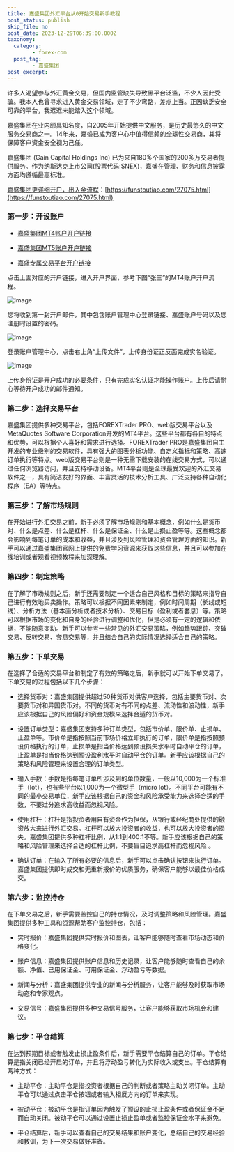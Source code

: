 ```yaml
---
title: 嘉盛集团外汇平台从0开始交易新手教程
post_status: publish
skip_file: no
post_date: 2023-12-29T06:39:00.000Z
taxonomy:
  category:
        - forex-com
  post_tag:
        - 嘉盛集团
post_excerpt: 
---
```

许多人渴望参与外汇黄金交易，但国内监管缺失导致黑平台泛滥，不少人因此受骗。我本人也曾寻求进入黄金交易领域，走了不少弯路，差点上当。正因缺乏安全可靠的平台，我迟迟未能踏入这个领域。

嘉盛集团在业内颇具知名度，自2005年开始提供中文服务，是历史最悠久的中文服务交易商之一。14年来，嘉盛已成为客户心中值得信赖的全球性交易商，其将保障客户资金安全视为己任。

嘉盛集团 (Gain Capital Holdings Inc) 已为来自180多个国家的200多万交易者提供服务。作为纳斯达克上市公司(股票代码:SNEX)，嘉盛在管理、财务和信息披露方面均遵循最高标准。

[嘉盛集团更详细开户，出入金流程](https://funstoutiao.com/27075.html)：[https://funstoutiao.com/27075.html](https://funstoutiao.com/27075.html)

### 第一步：开设账户

* [嘉盛集团MT4账户开户链接](https://s.ssgg.net/jsmt4)

* [嘉盛集团MT5账户开户链接](https://s.ssgg.net/jsmt5)

* [嘉盛专属交易平台开户链接](https://s.ssgg.net/js)

点击上面对应的开户链接，进入开户界面，参考下图“张三”的MT4账户开户流程。

![Image](https://prod-files-secure.s3.us-west-2.amazonaws.com/39ed1227-6d7d-4570-be36-9ccd4a2c4241/7a167aea-686b-400d-af59-4e18eb607a40/640.png?X-Amz-Algorithm=AWS4-HMAC-SHA256&X-Amz-Content-Sha256=UNSIGNED-PAYLOAD&X-Amz-Credential=ASIAZI2LB4663VFYKZRD%2F20251003%2Fus-west-2%2Fs3%2Faws4_request&X-Amz-Date=20251003T161311Z&X-Amz-Expires=3600&X-Amz-Security-Token=IQoJb3JpZ2luX2VjELD%2F%2F%2F%2F%2F%2F%2F%2F%2F%2FwEaCXVzLXdlc3QtMiJIMEYCIQCQTxUfcIJH788Pdf7gO%2FUothprSCfeaal%2FNiYrWhCC0gIhALi1Q3rXP1UY%2B0FSv626ZO2Dxr9n%2Bx5tcnNNy2zk9C35Kv8DCEgQABoMNjM3NDIzMTgzODA1IgxqFWclvJQyv%2BOw%2BQQq3AP97ZQsjSp%2BeQ0ibrPPSw6VjbunpPX3knP9AdbBLDtECAYeLjlmQ7KZVkLH4T39ZblWrfNUotdOrSf45bEx3KzqUXtvYjkn7A7Pcp7A1DnL43LPiCGVYrYrT5TVNBmCcN%2BlCGOJvnZwfFRQcK%2BdP7YLcKs6CJxv3xEdZOG1B6t6wheTuBKyphXA1Y%2BOWphUQRMmGRX6nPBVsJSyvLWg6gsI2y1%2FLQHRrJ4YOLucQyPIXWFRDS92X2M9Ma6IESoWkckAe%2BeuX3S5AkPvbuLwn2T8ti0q5J1YfmobWxHigjnX5i2acxyzv3jEvQl9JokxGqkMQrwPkxvC%2BB1L87ceOsjhS9r3yIslPJGF3U0egWbofVdOlWlGc5c9I9GMDletgFhv%2FQAVfJHNR24Hgnqp9%2BDtOjkK1Z%2FZu9nJn1bjXJhGqp6ZyJ6htYhhEger0heimdcDWBWuyfRQHCo%2BD%2Fw7A1l%2Fwa0NbSlh0LGJ26A0dF9NrGBXhk4Pn6t5r1%2B5bdbZrfZRYgPlyjrbRsqB4pBa4xePKd6W7no1VUTrjnaEQiIqK9%2B4ImJ8mYka4S7vBHCXNDFZEviD0dqGLxIpPPLLyzcY7vGFdSNW0gr5aMxYiqG9mMwv2YSuOyboEH%2BAyzCB0%2F%2FGBjqkAfQLfg6FkvgtVD%2F8FEHtEl4%2F4kGH2FzAcC7enZFKHBwEXtzUeCzTQig7ed7fWzBzKFEDuxG7xrvPOEmbe%2F3bk6YyhhI0EuZf6ad%2FOQPUB%2BtQRegXScK4LcWpdxApnKDwWv0yByJkYDYVv1K2flqIjIRCrMW0a%2F3J26y%2FkEX0IAbRwYEFuYytL01syBHu9QhomLgg3B3Zcfg3QG0oH3547phNz9F8&X-Amz-Signature=5dc268ed8167c303b24ade628564b4c1c340794eb74c572cda34d6fcd92255b9&X-Amz-SignedHeaders=host&x-amz-checksum-mode=ENABLED&x-id=GetObject)

您将收到第一封开户邮件，其中包含账户管理中心登录链接、嘉盛账户号码以及您注册时设置的密码。

![Image](https://prod-files-secure.s3.us-west-2.amazonaws.com/39ed1227-6d7d-4570-be36-9ccd4a2c4241/eaa1c6b3-2877-4284-a0e1-530e222c27fb/image.png?X-Amz-Algorithm=AWS4-HMAC-SHA256&X-Amz-Content-Sha256=UNSIGNED-PAYLOAD&X-Amz-Credential=ASIAZI2LB4663VFYKZRD%2F20251003%2Fus-west-2%2Fs3%2Faws4_request&X-Amz-Date=20251003T161311Z&X-Amz-Expires=3600&X-Amz-Security-Token=IQoJb3JpZ2luX2VjELD%2F%2F%2F%2F%2F%2F%2F%2F%2F%2FwEaCXVzLXdlc3QtMiJIMEYCIQCQTxUfcIJH788Pdf7gO%2FUothprSCfeaal%2FNiYrWhCC0gIhALi1Q3rXP1UY%2B0FSv626ZO2Dxr9n%2Bx5tcnNNy2zk9C35Kv8DCEgQABoMNjM3NDIzMTgzODA1IgxqFWclvJQyv%2BOw%2BQQq3AP97ZQsjSp%2BeQ0ibrPPSw6VjbunpPX3knP9AdbBLDtECAYeLjlmQ7KZVkLH4T39ZblWrfNUotdOrSf45bEx3KzqUXtvYjkn7A7Pcp7A1DnL43LPiCGVYrYrT5TVNBmCcN%2BlCGOJvnZwfFRQcK%2BdP7YLcKs6CJxv3xEdZOG1B6t6wheTuBKyphXA1Y%2BOWphUQRMmGRX6nPBVsJSyvLWg6gsI2y1%2FLQHRrJ4YOLucQyPIXWFRDS92X2M9Ma6IESoWkckAe%2BeuX3S5AkPvbuLwn2T8ti0q5J1YfmobWxHigjnX5i2acxyzv3jEvQl9JokxGqkMQrwPkxvC%2BB1L87ceOsjhS9r3yIslPJGF3U0egWbofVdOlWlGc5c9I9GMDletgFhv%2FQAVfJHNR24Hgnqp9%2BDtOjkK1Z%2FZu9nJn1bjXJhGqp6ZyJ6htYhhEger0heimdcDWBWuyfRQHCo%2BD%2Fw7A1l%2Fwa0NbSlh0LGJ26A0dF9NrGBXhk4Pn6t5r1%2B5bdbZrfZRYgPlyjrbRsqB4pBa4xePKd6W7no1VUTrjnaEQiIqK9%2B4ImJ8mYka4S7vBHCXNDFZEviD0dqGLxIpPPLLyzcY7vGFdSNW0gr5aMxYiqG9mMwv2YSuOyboEH%2BAyzCB0%2F%2FGBjqkAfQLfg6FkvgtVD%2F8FEHtEl4%2F4kGH2FzAcC7enZFKHBwEXtzUeCzTQig7ed7fWzBzKFEDuxG7xrvPOEmbe%2F3bk6YyhhI0EuZf6ad%2FOQPUB%2BtQRegXScK4LcWpdxApnKDwWv0yByJkYDYVv1K2flqIjIRCrMW0a%2F3J26y%2FkEX0IAbRwYEFuYytL01syBHu9QhomLgg3B3Zcfg3QG0oH3547phNz9F8&X-Amz-Signature=445d317d78ced342cb57283a03aed84710b7c8d26184e6714df1efb4352c7e55&X-Amz-SignedHeaders=host&x-amz-checksum-mode=ENABLED&x-id=GetObject)

登录账户管理中心，点击右上角“上传文件”，上传身份证正反面完成实名验证。

![Image](https://prod-files-secure.s3.us-west-2.amazonaws.com/39ed1227-6d7d-4570-be36-9ccd4a2c4241/54090639-09fc-46b4-a135-e0289f707147/image.png?X-Amz-Algorithm=AWS4-HMAC-SHA256&X-Amz-Content-Sha256=UNSIGNED-PAYLOAD&X-Amz-Credential=ASIAZI2LB4663VFYKZRD%2F20251003%2Fus-west-2%2Fs3%2Faws4_request&X-Amz-Date=20251003T161311Z&X-Amz-Expires=3600&X-Amz-Security-Token=IQoJb3JpZ2luX2VjELD%2F%2F%2F%2F%2F%2F%2F%2F%2F%2FwEaCXVzLXdlc3QtMiJIMEYCIQCQTxUfcIJH788Pdf7gO%2FUothprSCfeaal%2FNiYrWhCC0gIhALi1Q3rXP1UY%2B0FSv626ZO2Dxr9n%2Bx5tcnNNy2zk9C35Kv8DCEgQABoMNjM3NDIzMTgzODA1IgxqFWclvJQyv%2BOw%2BQQq3AP97ZQsjSp%2BeQ0ibrPPSw6VjbunpPX3knP9AdbBLDtECAYeLjlmQ7KZVkLH4T39ZblWrfNUotdOrSf45bEx3KzqUXtvYjkn7A7Pcp7A1DnL43LPiCGVYrYrT5TVNBmCcN%2BlCGOJvnZwfFRQcK%2BdP7YLcKs6CJxv3xEdZOG1B6t6wheTuBKyphXA1Y%2BOWphUQRMmGRX6nPBVsJSyvLWg6gsI2y1%2FLQHRrJ4YOLucQyPIXWFRDS92X2M9Ma6IESoWkckAe%2BeuX3S5AkPvbuLwn2T8ti0q5J1YfmobWxHigjnX5i2acxyzv3jEvQl9JokxGqkMQrwPkxvC%2BB1L87ceOsjhS9r3yIslPJGF3U0egWbofVdOlWlGc5c9I9GMDletgFhv%2FQAVfJHNR24Hgnqp9%2BDtOjkK1Z%2FZu9nJn1bjXJhGqp6ZyJ6htYhhEger0heimdcDWBWuyfRQHCo%2BD%2Fw7A1l%2Fwa0NbSlh0LGJ26A0dF9NrGBXhk4Pn6t5r1%2B5bdbZrfZRYgPlyjrbRsqB4pBa4xePKd6W7no1VUTrjnaEQiIqK9%2B4ImJ8mYka4S7vBHCXNDFZEviD0dqGLxIpPPLLyzcY7vGFdSNW0gr5aMxYiqG9mMwv2YSuOyboEH%2BAyzCB0%2F%2FGBjqkAfQLfg6FkvgtVD%2F8FEHtEl4%2F4kGH2FzAcC7enZFKHBwEXtzUeCzTQig7ed7fWzBzKFEDuxG7xrvPOEmbe%2F3bk6YyhhI0EuZf6ad%2FOQPUB%2BtQRegXScK4LcWpdxApnKDwWv0yByJkYDYVv1K2flqIjIRCrMW0a%2F3J26y%2FkEX0IAbRwYEFuYytL01syBHu9QhomLgg3B3Zcfg3QG0oH3547phNz9F8&X-Amz-Signature=2b2cbfca17f72f0dd81979fde5495e32a85f0cde688ae7520f41a3bee7ce4f68&X-Amz-SignedHeaders=host&x-amz-checksum-mode=ENABLED&x-id=GetObject)

上传身份证是开户成功的必要条件，只有完成实名认证才能操作账户。上传后请耐心等待开户成功的邮件通知。

### 第二步：选择交易平台

嘉盛集团提供多种交易平台，包括FOREXTrader PRO、web版交易平台以及MetaQuotes Software Corporation开发的MT4平台。这些平台都有各自的特点和优势，可以根据个人喜好和需求进行选择。FOREXTrader PRO是嘉盛集团自主开发的专业级别的交易软件，具有强大的图表分析功能、自定义指标和策略、高速订单执行等特点。web版交易平台则是一种无需下载安装的在线交易方式，可以通过任何浏览器访问，并且支持移动设备。MT4平台则是全球最受欢迎的外汇交易软件之一，具有简洁友好的界面、丰富灵活的技术分析工具、广泛支持各种自动化程序（EA）等特点。

### 第三步：了解市场规则

在开始进行外汇交易之前，新手必须了解市场规则和基本概念，例如什么是货币对、什么是点差、什么是杠杆、什么是保证金、什么是止损止盈等等。这些概念都会影响到每笔订单的成本和收益，并且涉及到风险管理和资金管理方面的知识。新手可以通过嘉盛集团官网上提供的免费学习资源来获取这些信息，并且可以参加在线培训或者观看视频教程来加深理解。

### 第四步：制定策略

在了解了市场规则之后，新手还需要制定一个适合自己风格和目标的策略来指导自己进行有效地买卖操作。策略可以根据不同因素来制定，例如时间周期（长线或短线）、分析方法（基本面分析或者技术分析）、交易目标（盈利或者套息）等。策略可以根据市场的变化和自身的经验进行调整和优化，但是必须有一定的逻辑和依据，不能随意变动。新手可以参考一些常见的外汇交易策略，例如趋势跟踪、突破交易、反转交易、套息交易等，并且结合自己的实际情况选择适合自己的策略。

### 第五步：下单交易

在选择了合适的交易平台和制定了有效的策略之后，新手就可以开始下单交易了。下单交易的过程包括以下几个步骤：

* 选择货币对：嘉盛集团提供超过50种货币对供客户选择，包括主要货币对、次要货币对和异国货币对。不同的货币对有不同的点差、流动性和波动性，新手应该根据自己的风险偏好和资金规模来选择合适的货币对。

* 设置订单类型：嘉盛集团支持多种订单类型，包括市价单、限价单、止损单、止盈单等。市价单是指按照当前市场价格立即执行的订单，限价单是指按照预设价格执行的订单，止损单是指当价格达到预设损失水平时自动平仓的订单，止盈单是指当价格达到预设盈利水平时自动平仓的订单。新手应该根据自己的策略和风险管理来设置合理的订单类型。

* 输入手数：手数是指每笔订单所涉及到的单位数量，一般以10,000为一个标准手（lot），也有些平台以1,000为一个微型手（micro lot）。不同平台可能有不同的最小交易单位，新手应该根据自己的资金和风险承受能力来选择合适的手数，不要过分追求高收益而忽视风险。

* 使用杠杆：杠杆是指投资者用自有资金作为担保，从银行或经纪商处提供的融资放大来进行外汇交易。杠杆可以放大投资者的收益，也可以放大投资者的损失。嘉盛集团提供多种杠杆比例，从1:1到400:1不等。新手应该根据自己的策略和风险管理来选择合适的杠杆比例，不要盲目追求高杠杆而忽视风险 。

* 确认订单：在输入了所有必要的信息后，新手可以点击确认按钮来执行订单。嘉盛集团提供即时成交和无重新报价的优质服务，确保客户能够以最佳价格成交。

### 第六步：监控持仓

在下单交易之后，新手需要监控自己的持仓情况，及时调整策略和风险管理。嘉盛集团提供多种工具和资源帮助客户监控持仓，包括：

* 实时报价：嘉盛集团提供实时报价和图表，让客户能够随时查看市场动态和价格变化。

* 账户信息：嘉盛集团提供账户信息和历史记录，让客户能够随时查看自己的余额、净值、已用保证金、可用保证金、浮动盈亏等数据。

* 新闻与分析：嘉盛集团提供专业的新闻与分析服务，让客户能够及时获取市场动态和专家观点。

* 交易信号：嘉盛集团提供多种交易信号服务，让客户能够获取市场机会和建议。

### 第七步：平仓结算

在达到预期目标或者触发止损止盈条件后，新手需要平仓结算自己的订单。平仓结算是指关闭已经开启的订单，并且将浮动盈亏转化为实际收入或支出。平仓结算有两种方式：

* 主动平仓：主动平仓是指投资者根据自己的判断或者策略主动关闭订单。主动平仓可以通过点击平仓按钮或者输入相反方向的订单来实现。

* 被动平仓：被动平仓是指订单因为触发了预设的止损止盈条件或者保证金不足而自动关闭。被动平仓可以通过设置止损止盈单或者监控保证金水平来避免。

* 平仓结算后，新手可以查看自己的交易结果和账户变化，总结自己的交易经验和教训，为下一次交易做好准备。